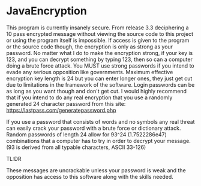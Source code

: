 # JavaEncryption

This program is currently insanely secure. From release 3.3 deciphering a 10 pass encrypted message without viewing the source code to this project or using the program itself is impossible. If access is given to the program or the source code though, the encryption is only as strong as your password. No matter what I do to make the encryption strong, if your key is 123, and you can decrypt something by typing 123, then so can a computer doing a brute force attack. You MUST use strong passwords if you intend to evade any serious opposition like governments. Maximum effective encryption key length is 24 but you can enter longer ones, they just get cut due to limitations in the framework of the software. Login passwords can be as long as you want though and don't get cut. I would highly recommend that if you intend to do any real encryption that you use a randomly generated 24 character password from this site: https://lastpass.com/generatepassword.php

If you use a password that consists of words and no symbols any real threat can easily crack your password with a brute force or dictionary attack. Random passwords of length 24 allow for 93^24 (1.7522286e47) combinations that a computer has to try in order to decrypt your message. (93 is derived from all typable characters, ASCII 33-126)

TL:DR

These messages are uncrackable unless your password is weak and the opposition has access to this software along with the skills needed.
